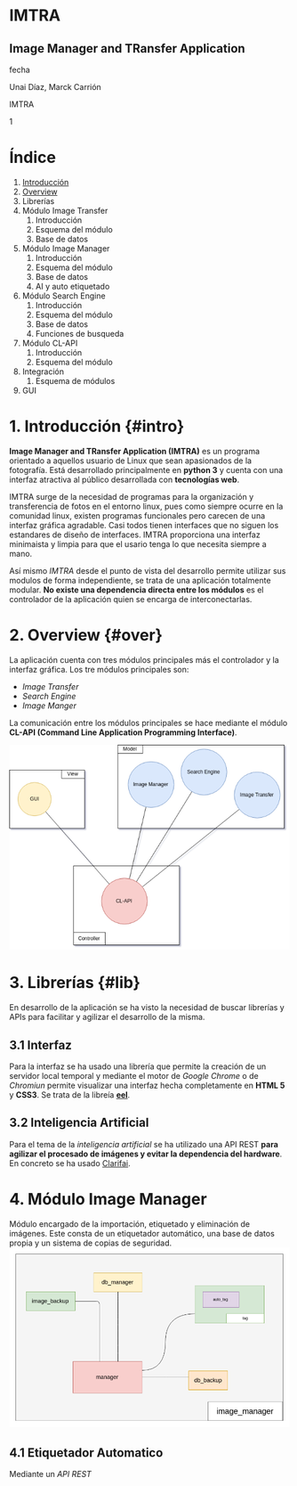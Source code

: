 <div class="one-page">
<h1 class="book-title">IMTRA</h1>
<h2>Image Manager and TRansfer Application</h2>
<div class="footer">
<p class="date">fecha</p>
<p class="authors">Unai Díaz, Marck Carrión</p>
</div>
</div>

<div class="header">
<p class="name">IMTRA</p>
<p class="page">1</p>
</div>

# Índice
1. [Introducción](#intro)
2. [Overview](#over)
3. Librerías
4. Módulo Image Transfer
   1. Introducción
   2. Esquema del módulo
   3. Base de datos
5. Módulo Image Manager
   1. Introducción
   2. Esquema del módulo
   3. Base de datos
   4. AI y auto etiquetado
6. Módulo Search Engine
   1. Introducción
   2. Esquema del módulo
   3. Base de datos
   4. Funciones de busqueda
7. Módulo CL-API
   1. Introducción
   2. Esquema del módulo
8. Integración
   1. Esquema de módulos
9. GUI

# 1. Introducción {#intro}
**Image Manager and TRansfer Application (IMTRA)** es un programa orientado a aquellos usuario de Linux que sean apasionados de la fotografía. Está desarrollado principalmente en __python 3__ y cuenta con una interfaz atractiva al público desarrollada con __tecnologías web__.

IMTRA surge de la necesidad de programas para la organización y transferencia de fotos en el entorno linux, pues como siempre ocurre en la comunidad linux, existen programas funcionales pero carecen de una interfaz gráfica agradable. Casi todos tienen interfaces que no siguen los estandares de dise&ntilde;o de interfaces. IMTRA proporciona una interfaz minimaista y limpia para que el usario tenga lo que necesita siempre a mano.

Así mismo _IMTRA_ desde el punto de vista del desarrollo permite utilizar sus modulos de forma independiente, se trata de una aplicación totalmente modular. __No existe una dependencia directa entre los módulos__ es el controlador de la aplicación quien se encarga de interconectarlas.

# 2. Overview {#over}
La aplicación cuenta con tres módulos principales más el controlador y la interfaz gráfica. Los tre módulos principales son:
- _Image Transfer_
- _Search Engine_ 
- _Image Manger_
  
La comunicación entre los módulos principales se hace mediante el módulo __CL-API (Command Line Application Programming Interface)__.

![](overview_node_graph.png)

# 3. Librer&iacute;as {#lib}
En desarrollo de la aplicación se ha visto la necesidad de buscar librerías y APIs para facilitar y agilizar el desarrollo de la misma.
## 3.1 Interfaz
Para la interfaz se ha usado una librería que permite la creación de un servidor local temporal y mediante el motor de _Google Chrome_ o de _Chromiun_ permite visualizar una interfaz hecha completamente en __HTML 5__ y __CSS3__. Se trata de la libreía __[eel](https://pypi.org/project/Eel/)__.

## 3.2 Inteligencia Artificial
Para el tema de la _inteligencia artificial_ se ha utilizado una API REST __para agilizar el procesado de imágenes y evitar la dependencia del hardware__. En concreto se ha usado  [Clarifai](https://clarifai.com/).

# 4. Módulo Image Manager
Módulo encargado de la  importación, etiquetado y eliminación de imágenes. Este consta de un etiquetador automático, una base de datos propia y un sistema de copias de seguridad.
![](img_mng.png)

## 4.1 Etiquetador Automatico
Mediante un _API REST_